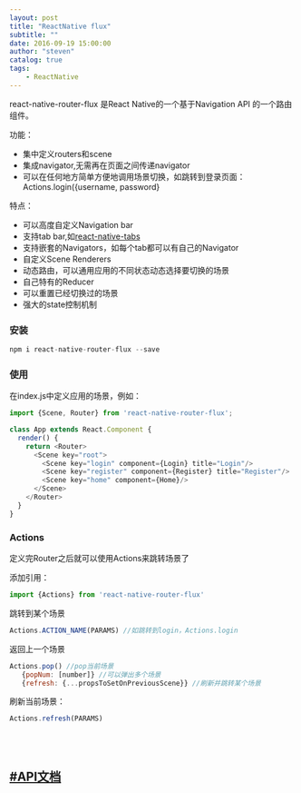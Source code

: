 ```yaml
---
layout: post
title: "ReactNative flux"
subtitle: ""
date: 2016-09-19 15:00:00
author: "steven"
catalog: true
tags:
    - ReactNative
---
```



react-native-router-flux 是React Native的一个基于Navigation API 的一个路由组件。

功能：

* 集中定义routers和scene
* 集成navigator,无需再在页面之间传递navigator
* 可以在任何地方简单方便地调用场景切换，如跳转到登录页面：Actions.login({username, password}

特点：

* 可以高度自定义Navigation bar
* 支持tab bar,如[react-native-tabs](https://github.com/aksonov/react-native-tabs)
* 支持嵌套的Navigators，如每个tab都可以有自己的Navigator
* 自定义Scene Renderers
* 动态路由，可以通用应用的不同状态动态选择要切换的场景
* 自己特有的Reducer
* 可以重置已经切换过的场景
* 强大的state控制机制

### 安装


```javascript
npm i react-native-router-flux --save
```

### 使用

在index.js中定义应用的场景，例如：


```javascript
import {Scene, Router} from 'react-native-router-flux';

class App extends React.Component {
  render() {
    return <Router>
      <Scene key="root">
        <Scene key="login" component={Login} title="Login"/>
        <Scene key="register" component={Register} title="Register"/>
        <Scene key="home" component={Home}/>
      </Scene>
    </Router>
  }
}
```

### Actions

定义完Router之后就可以使用Actions来跳转场景了

添加引用：

```javascript
import {Actions} from 'react-native-router-flux'
```

跳转到某个场景

```javascript
Actions.ACTION_NAME(PARAMS) //如跳转到login，Actions.login
```

返回上一个场景

```javascript
Actions.pop() //pop当前场景
   {popNum: [number]} //可以弹出多个场景
   {refresh: {...propsToSetOnPreviousScene}} //刷新并跳转某个场景
```

刷新当前场景：

```javascript
Actions.refresh(PARAMS)
```   


<br/>
<br/>

[#API文档](https://github.com/aksonov/react-native-router-flux/blob/master/docs/API_CONFIGURATION.md)
---
